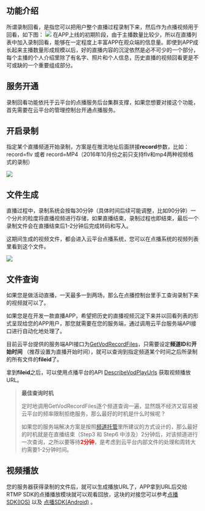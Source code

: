 ﻿
## 功能介绍
所谓录制回看，是指您可以把用户整个直播过程录制下来，然后作为点播视频用于回看，如下图：
![](http://imgcache.tcecqpoc.fsphere.cn/image/mccdn.qcloud.com/static/img/a8240c996be9eab19d5dc40b9e3df779/image.png)
在APP上线的初期阶段，由于主播数量比较少，所以在直播列表中加入录制回看，能够在一定程度上丰富APP在观众端的信息量。即使到APP成长起来主播数量形成规模以后，好的直播内容的沉淀依然是必不可少的一个部分，每个主播的个人介绍里除了有名字、照片和个人信息，历史直播的视频回看更是不可或缺的一个重要组成部分。

## 服务开通
录制回看功能依托于云平台的点播服务后台集群支撑，如果您想要对接这个功能，首先需要在云平台的管理控制台开通点播服务。

## 开启录制
指定某个直播频道开始录制，方案是在推流地址后面拼接**record**参数，比如：record=flv 或者 record=MP4（2016年10月份之前只支持flv和mp4两种视频格式的录制）

![](http://imgcache.tcecqpoc.fsphere.cn/image/mc.qcloudimg.com/static/img/235b7c8fc284e7567ba2142872549db3/image.png)

## 文件生成
直播过程中，录制系统会按每30分钟（具体时间后续可能调整，比如90分钟）一个分片的粒度将直播视频进行存储，如果直播结束，录制过程也即结束，最后一个录制文件会在直播结束后1-2分钟后完成转码和写入。

这期间生成的视频文件，都会进入云平台点播系统，您可以在点播系统的视频列表里看到这个文件。

![](http://imgcache.tcecqpoc.fsphere.cn/image/mc.qcloudimg.com/static/img/d18e60523fa8c001f5b81f8f5b67a6c1/image.png)

## 文件查询
如果您是做活动直播，一天最多一到两场，那么在点播控制台里手工查询录制下来的视频就可以了。

如果您是在开发一款直播APP，希望把历史的直播视频沉淀下来并以回看列表的形式呈现给您的APP用户，那您就需要在您的服务端，通过调用云平台服务端API接口进行自动化地处理了。

目前云平台提供的服务端API接口为[GetVodRecordFiles](http://tcecqpoc.fsphere.cn/doc/api/258/5823)，只需要设定**频道ID**和**开始时间** （推荐设置为直播开始时间），就可以查询到指定频道某个时间之后所录制的所有文件的**fileid**了。

拿到**fileid**之后，可以使用点播平台的API [DescribeVodPlayUrls](http://tcecqpoc.fsphere.cn/doc/api/257/1285) 获取视频播放URL。

> **最佳查询时机**
> 
> 定时地调用GetVodRecordFiles逐个频道查询一遍，显然既不经济又容易被云平台的频率限制拒绝服务，那么最好的时机是什么时候呢？
>
> 如果您的服务端解决方案是按照[频道托管](http://tcecqpoc.fsphere.cn/doc/api/258/5659)里所建议的方式设计的，那么最好的时机就是在直播结束（Step3 和 Step6 中涉及）2分钟后，对该频道进行一次查询，之所以要等待<font color='red'>**2分钟**</font>，是考虑到云平台内部文件的处理和周转大约需要1-2分钟时间。

## 视频播放
您的服务器获得录制的文件后，就可以生成播放URL了，APP拿到URL后交给RTMP SDK的点播播放模块就可以观看回放，这块的对接您可以参考[点播SDK(IOS)](http://tcecqpoc.fsphere.cn/doc/api/258/4738) 以及 [点播SDK(Android)](http://tcecqpoc.fsphere.cn/doc/api/258/4739) 。